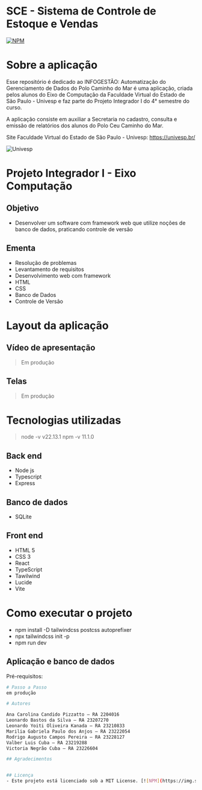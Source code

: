 # SCE - Sistema de Controle de Estoque e Vendas

[![NPM](https://img.shields.io/npm/l/react)](https://github.com/kellydatabase/Univesp_PI1/blob/main/LICENSE) 

# Sobre a aplicação
Esse repositório é dedicado ao INFOGESTÃO: Automatização do Gerenciamento de Dados do Polo Caminho do Mar é uma aplicação, criada pelos alunos do Eixo de Computação da Faculdade Virtual do Estado de São Paulo - Univesp e faz parte do Projeto Integrador I do 4° semestre do curso.

A aplicação consiste em auxiliar a Secretaria no cadastro, consulta e emissão de relatórios dos alunos do Polo Ceu Caminho do Mar.

Site Faculdade Virtual do Estado de São Paulo - Univesp: https://univesp.br/

![Univesp](https://apps.univesp.br/common/logo-univesp-colorido.svg)

# Projeto Integrador I -  Eixo Computação
## Objetivo
- Desenvolver um software com framework web que utilize noções de banco de dados, praticando controle de versão 

## Ementa
- Resolução de problemas
- Levantamento de requisitos
- Desenvolvimento web com framework
- HTML
- CSS
- Banco de Dados
- Controle de Versão


# Layout da aplicação

## Vídeo de apresentação
>Em produção

## Telas
>Em produção

# Tecnologias utilizadas

>node -v v22.13.1
>npm -v 11.1.0

## Back end
- Node js
- Typescript 
- Express 
 
## Banco de dados
- SQLite
  
## Front end
- HTML 5
- CSS 3
- React
- TypeScript 
- Tawilwind
- Lucide
- Vite

# Como executar o projeto

- npm install -D tailwindcss postcss autoprefixer
- npx tailwindcss init -p
- npm run dev

## Aplicação e banco de dados 
Pré-requisitos:

```bash
# Passo a Passo
em produção

# Autores

Ana Carolina Candido Pizzatto – RA 2204016 
Leonardo Bastos da Silva – RA 23207270 
Leonardo Yoiti Oliveira Kanada – RA 23210833 
Marilia Gabriela Paulo dos Anjos – RA 23222054 
Rodrigo Augusto Campos Pereira – RA 23228127 
Valber Luis Cuba – RA 23219288 
Victoria Negrão Cuba – RA 23226604 

## Agradecimentos


## Licença
- Este projeto está licenciado sob a MIT License. [![NPM](https://img.shields.io/npm/l/react)](https://github.com/kevinpiovezan/Univesp_PI1/blob/main/LICENSE) 
```